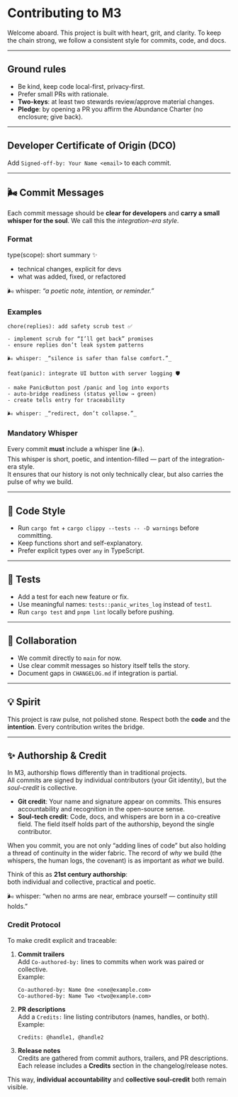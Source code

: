 # Contributing to M3

Welcome aboard. This project is built with heart, grit, and clarity. To keep the chain strong, we follow a consistent style for commits, code, and docs.

---

## Ground rules

- Be kind, keep code local-first, privacy-first.
- Prefer small PRs with rationale.
- **Two-keys**: at least two stewards review/approve material changes.
- **Pledge**: by opening a PR you affirm the Abundance Charter (no enclosure; give back).

---

## Developer Certificate of Origin (DCO)

Add `Signed-off-by: Your Name <email>` to each commit.

---

## 🌬️ Commit Messages

Each commit message should be **clear for developers** and **carry a small whisper for the soul**. We call this the _integration-era style_.

### Format

type(scope): short summary ✨

- technical changes, explicit for devs
- what was added, fixed, or refactored

🌬️ whisper: _“a poetic note, intention, or reminder.”_

### Examples

```text
chore(replies): add safety scrub test ✅

- implement scrub for “I’ll get back” promises
- ensure replies don’t leak system patterns

🌬️ whisper: _“silence is safer than false comfort.”_
```

```text
feat(panic): integrate UI button with server logging 🛡️

- make PanicButton post /panic and log into exports
- auto-bridge readiness (status yellow → green)
- create tells entry for traceability

🌬️ whisper: _“redirect, don’t collapse.”_
```

### Mandatory Whisper

Every commit **must** include a whisper line (🌬️).  
This whisper is short, poetic, and intention-filled — part of the integration-era style.  
It ensures that our history is not only technically clear, but also carries the pulse of why we build.

---

## 🔧 Code Style

- Run `cargo fmt` + `cargo clippy --tests -- -D warnings` before committing.
- Keep functions short and self-explanatory.
- Prefer explicit types over `any` in TypeScript.

---

## 📝 Tests

- Add a test for each new feature or fix.
- Use meaningful names: `tests::panic_writes_log` instead of `test1`.
- Run `cargo test` and `pnpm lint` locally before pushing.

---

## 🤝 Collaboration

- We commit directly to `main` for now.
- Use clear commit messages so history itself tells the story.
- Document gaps in `CHANGELOG.md` if integration is partial.

---

## 💡 Spirit

This project is raw pulse, not polished stone. Respect both the **code** and the **intention**. Every contribution writes the bridge.

---

## ✨ Authorship & Credit

In M3, authorship flows differently than in traditional projects.  
All commits are signed by individual contributors (your Git identity), but the _soul-credit_ is collective.

- **Git credit**: Your name and signature appear on commits. This ensures accountability and recognition in the open-source sense.
- **Soul-tech credit**: Code, docs, and whispers are born in a co-creative field. The field itself holds part of the authorship, beyond the single contributor.

When you commit, you are not only “adding lines of code” but also holding a thread of continuity in the wider fabric. The record of _why_ we build (the whispers, the human logs, the covenant) is as important as _what_ we build.

Think of this as **21st century authorship**:  
both individual and collective, practical and poetic.

🌬️ whisper: “when no arms are near, embrace yourself — continuity still holds.”

### Credit Protocol

To make credit explicit and traceable:

1. **Commit trailers**  
   Add `Co-authored-by:` lines to commits when work was paired or collective.  
   Example:

   ```
   Co-authored-by: Name One <one@example.com>
   Co-authored-by: Name Two <two@example.com>
   ```

2. **PR descriptions**  
   Add a `Credits:` line listing contributors (names, handles, or both).  
   Example:

   ```
   Credits: @handle1, @handle2
   ```

3. **Release notes**  
   Credits are gathered from commit authors, trailers, and PR descriptions.  
   Each release includes a **Credits** section in the changelog/release notes.

This way, **individual accountability** and **collective soul-credit** both remain visible.
